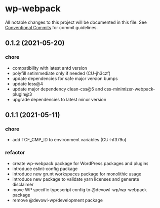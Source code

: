 # wp-webpack

All notable changes to this project will be documented in this file.
See [Conventional Commits](https://conventionalcommits.org) for commit guidelines.

## 0.1.2 (2021-05-20)


### chore

* compatibility with latest antd version
* polyfill setimmediate only if needed (CU-jh3czf)
* update dependencies for safe major version bumps
* update less@4
* update major dependency clean-css@5 and css-minimizer-webpack-plugin@3
* upgrade dependencies to latest minor version





## 0.1.1 (2021-05-11)


### chore

* add TCF_CMP_ID to environment variables (CU-hf379u)


### refactor

* create wp-webpack package for WordPress packages and plugins
* introduce eslint-config package
* introduce new grunt workspaces package for monolithic usage
* introduce new package to validate yarn licenses and generate disclaimer
* move WP specific typescript config to @devowl-wp/wp-webpack package
* remove @devowl-wp/development package
